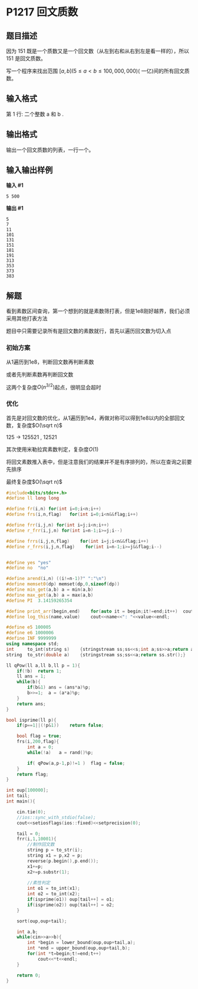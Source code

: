 # P1217 回文质数

## 题目描述

因为 151 既是一个质数又是一个回文数（从左到右和从右到左是看一样的），所以 151 是回文质数。

写一个程序来找出范围 $[a,b] (5 \le a < b \le 100,000,000)$( 一亿)间的所有回文质数。

## 输入格式

第 1 行: 二个整数 a 和 b .

## 输出格式

输出一个回文质数的列表，一行一个。

## 输入输出样例

**输入 #1**

```
5 500
```

**输出 #1**

```
5
7
11
101
131
151
181
191
313
353
373
383
```

## 解题

看到素数区间查询，第一个想到的就是素数筛打表，但是1e8刚好越界，我们必须采用其他打表方法

题目中只需要记录所有是回文数的素数就行，首先以遍历回文数为切入点

### 初始方案

从1遍历到1e8，判断回文数再判断素数

或者先判断素数再判断回文数

这两个复杂度$O(n^{3/2})$起点，很明显会超时

### 优化

首先是对回文数的优化，从1遍历到1e4，再做对称可以得到1e8以内的全部回文数，复杂度$O(\sqrt n)$

125 -> 125521 , 12521

其次使用米勒拉宾素数判定，复杂度$O(1)$

将回文素数推入表中，但是注意我们的结果并不是有序排列的，所以在查询之前要先排序

最终复杂度$O(\sqrt n)$

```C++
#include<bits/stdc++.h>
#define ll long long

#define fr(i,n) for(int i=0;i<n;i++)
#define frs(i,n,flag)   for(int i=0;i<n&&flag;i++)

#define frr(i,j,n) for(int i=j;i<n;i++)
#define r_frr(i,j,n) for(int i=n-1;i>=j;i--)

#define frrs(i,j,n,flag)    for(int i=j;i<n&&flag;i++)
#define r_frrs(i,j,n,flag)    for(int i=n-1;i>=j&&flag;i--)


#define yes "yes"
#define no  "no"

#define arend(i,n) ((i!=n-1)?" ":"\n")
#define memset0(dp) memset(dp,0,sizeof(dp))
#define min_get(a,b) a = min(a,b)
#define max_get(a,b) a = max(a,b)
#define PI  3.14159265354

#define print_arr(begin,end)    for(auto it = begin;it!=end;it++)  cout<<*it<<arend(it,end);
#define log_this(name,value)    cout<<name<<": "<<value<<endl;

#define e5 100005
#define e6 1000006
#define INF 9999999
using namespace std;
int     to_int(string s)    {stringstream ss;ss<<s;int a;ss>>a;return a;}
string  to_str(double a)    {stringstream ss;ss<<a;return ss.str();}

ll qPow(ll a,ll b,ll p = 1){
    if(!b)  return 1;
    ll ans = 1;
    while(b){
        if(b&1) ans = (ans*a)%p;
        b>>=1;  a = (a*a)%p;
    }
    return ans;
}

bool isprime(ll p){
    if(p==1||(!p&1))    return false;

    bool flag = true;
    frs(i,200,flag){
        int a = 0;
        while(!a)   a = rand()%p;

        if( qPow(a,p-1,p)!=1 )	flag = false;
    }
    return flag;
}

int oup[100000];
int tail;
int main(){

    cin.tie(0);
    //ios::sync_with_stdio(false);
    cout<<setiosflags(ios::fixed)<<setprecision(0);

    tail = 0;
    frr(i,1,10001){
        //制作回文数
        string p = to_str(i);
        string x1 = p,x2 = p;
        reverse(p.begin(),p.end());
        x1+=p;
        x2+=p.substr(1);
        
        //素性判定
        int o1 = to_int(x1);
        int o2 = to_int(x2);
        if(isprime(o1)) oup[tail++] = o1;
        if(isprime(o2)) oup[tail++] = o2;
    }

    sort(oup,oup+tail);

    int a,b;
    while(cin>>a>>b){
        int *begin = lower_bound(oup,oup+tail,a);
        int *end = upper_bound(oup,oup+tail,b);
        for(int *t=begin;t!=end;t++)
            cout<<*t<<endl;
    }

    return 0;
}
```

